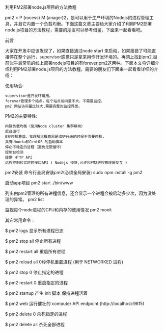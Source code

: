 利用PM2部署node.js项目的方法教程

pm2 = P (rocess) M (anager)2，是可以用于生产环境的Nodejs的进程管理工具，并且它内置一个负载均衡。下面这篇文章主要给大家介绍了利用PM2部署node.js项目的方法教程，需要的朋友可以参考借鉴，下面来一起看看吧。

前言

大家在开发中应该发现了，如果直接通过node start 来启动，如果报错了可能直接停在整个运行，supervisor感觉只是拿来用作开发环境的。再网上找到pm2.目前似乎最常见的线上部署nodejs项目的有forever,pm2这两种。下面本文将详细介绍利用PM2部署node.js项目的方法教程，需要的朋友们下面来一起看看详细的介绍：

使用场合:

    supervisor是开发环境用。
    forever管理多个站点，每个站点访问量不大，不需要监控。
    pm2 网站访问量比较大,需要完整的监控界面。

PM2的主要特性:

    内建负载均衡（使用Node cluster 集群模块）
    后台运行
    0秒停机重载，我理解大概意思是维护升级的时候不需要停机.
    具有Ubuntu和CentOS 的启动脚本
    停止不稳定的进程（避免无限循环）
    控制台检测
    提供 HTTP API
    远程控制和实时的接口API ( Nodejs 模块,允许和PM2进程管理器交互 )


pm2安装 命令行全局安装pm2(必须全局安装)
sudo npm install -g pm2

启动app项目
pm2 start ./bin/www

列出由pm2管理的所有进程信息，还会显示一个进程会被启动多少次，因为没处理的异常。 
pm2 list 

监视每个node进程的CPU和内存的使用情况
pm2 monit 

其它常用命令：

$ pm2 logs 显示所有进程日志

$ pm2 stop all 停止所有进程

$ pm2 restart all 重启所有进程

$ pm2 reload all 0秒停机重载进程 (用于 NETWORKED 进程)

$ pm2 stop 0 停止指定的进程

$ pm2 restart 0 重启指定的进程

$ pm2 startup 产生 init 脚本 保持进程活着

$ pm2 web 运行健壮的 computer API endpoint (http://localhost:9615)

$ pm2 delete 0 杀死指定的进程

$ pm2 delete all 杀死全部进程